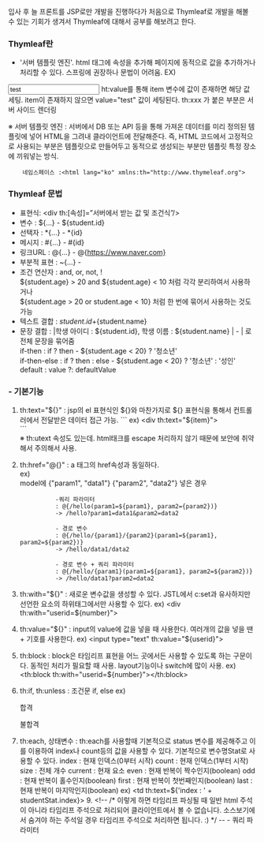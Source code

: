 입사 후 늘 프론트를 JSP로만 개발을 진행하다가 처음으로 Thymleaf로 개발을 해볼 수 있는 기회가 생겨서 Thymleaf에 대해서 공부를 해보려고 한다.


  ### Thymleaf란
  - '서버 템플릿 엔진'. html 태그에 속성을 추가해 페이지에 동적으로 값을 추가하거나 처리할 수 있다. 스프링에 권장하나 문법이 어려움.
  EX)
  <input type="text" value="test" th:value="${item}"/>
  ht:value를 통해 item 변수에 값이 존재하면 해당 값 세팅.
  item이 존재하지 않으면 value="test" 값이 세팅된다.
  th:xxx 가 붙은 부분은 서버 사이드 렌더링 

  ※ 서버 템플릿 엔진 : 서버에서 DB 또는 API 등을 통해 가져온 데이터를 미리 정의된 템플릿에 넣어 HTML을 그려내 클라이언트에 전달해준다.
                     즉, HTML 코드에서 고정적으로 사용되는 부분은 템플릿으로 만들어두고 동적으로 생성되는 부분만 템플릿 특정 장소에 끼워넣는 방식.
  ```   
      네임스페이스 :<html lang="ko" xmlns:th="http://www.thymeleaf.org">
  ```   
  
  ### Thymleaf 문법
  - 표현식: <div th:[속성]=”서버에서 받는 값 및 조건식”/>  
  - 변수 : ${...} - ${student.id}
  - 선택자 : *{...} - *{id}
  - 메시지 : #{...} - #{id}
  - 링크URL : @{...} - @{https://www.naver.com}
  - 부분적 표현 : ~{...} -
  - 조건 연산자 : and, or, not, !   
       ${student.age} > 20 and ${student.age} < 10 처럼 각각 분리하여서 사용하거나   
       ${student.age > 20 or student.age < 10} 처럼 한 번에 묶어서 사용하는 것도 가능   
  -  텍스트 결합 : ${student.id}+${student.name}
  -  문장 결합 : |학생 아이디 : ${student.id}, 학생 이름 : ${student.name} | - | 로 전체 문장을 묶어줌   
       if-then : if ? then - ${student.age < 20} ? '청소년'   
       if-then-else : if ? then : else - ${student.age < 20} ? '청소년' : '성인'   
       default : value ?: defaultValue    

   ### - 기본기능
   1. th:text="${}" : jsp의 el 표현식인 ${}와 마찬가지로 ${} 표현식을 통해서 컨트롤러에서 전달받은 데이터 접근 가능.   
                     ```     
                       ex) <div th:text="${item}"></div>      
                     ```      
                   ※ th:utext 속성도 있는데. html태크를 escape 처리하지 않기 때문에 보안에 취약해서 주의해서 사용.
   3. th:href="@{}" : a 태그의 href속성과 동일하다.   
                    ex) <a th:href="@{/testPage?currPage={page}}">   
                    model에 {"param1", "data1"} {"param2", "data2"} 넣은 경우
      
                    -쿼리 파라미터    
                    : @{/hello(param1=${param1}, param2={param2})}   
                    -> /hello?param1=data1&param2=data2   
                    
                    - 경로 변수   
                    : @{/hello/{param1}/{param2}(param1=${param1}, param2=${param2})}    
                    -> /hello/data1/data2   
                    
                    - 경로 변수 + 쿼리 파라미터   
                    : @{/hello/{param1}(param1=${param1}, param2=${param2})}   
                    -> /hello/data1?param2=data2    
   5. th:with="${}" : 새로운 변수값을 생성할 수 있다. JSTL에서 c:set과 유사하지만 선언한 요소의 하위태그에서만 사용할 수 있다.
                   ex) <div th:with="userid=${number}"> <p th:text="${userid}"></p> <div>
   6. th:value="${}" : input의 value에 값을 넣을 때 사용한다.
                       여러개의 값을 넣을 땐 + 기호를 사용한다.
                   ex) <input type="text" th:value="${userid}">
   7. th:block : block은 타임리프 표현을 어느 곳에서든 사용할 수 있도록 하는 구문이다. 동적인 처리가 필요할 때 사용. layout기능이나 switch에 많이 사용.
                   ex) <th:block th:with="userid=${number}"></th:block>
   8. th:if, th:unless : 조건문 if, else
                   ex) <p th:if="${student.grade > 80}">합격</p>
                       <p th:unless="${student.grade > 80}">불합격</p>
   9. th:each, 상태변수 : th:each를 사용할때 기본적으로 status 변수를 제공해주고 이를 이용하여 index나 count등의 값을 사용할 수 있다.
                         기본적으로 변수명Stat로 사용할 수 있다. 
                         index : 현재 인덱스(0부터 시작)
                         count : 현재 인덱스(1부터 시작)
                         size : 전체 개수
                         current : 현재 요소
                         even : 현재 반복이 짝수인지(boolean)
                         odd : 현재 반복이 홀수인지(boolean)
                         first : 현재 반복이 첫번째인지(boolean)
                         last : 현재 반복이 마지막인지(boolean)
                   ex) <tr th:each="student : ${studentList}">
                           <td th:text="|${student.id} : ${student.name}"></td>
                           <td th:text=${'index : ' + studentStat.index}></td>
                       </tr>
    9.  <!-- /* 이렇게 하면 타임리프 파싱될 때 일반 html 주석이 아니라 타임리프 주석으로 처리되어 클라이언트에서 볼 수 없습니다. 소스보기에서 숨겨야 하는 주석일 경우 타임리프 주석으로 처리하면 됩니다. :) */ --
                       - 쿼리 파라미터





